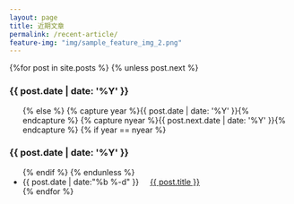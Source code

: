 ```yaml
---
layout: page
title: 近期文章
permalink: /recent-article/
feature-img: "img/sample_feature_img_2.png"
---
```

<section id="archive">
  {%for post in site.posts %} 
    {% unless post.next %}
      <h3>{{ post.date | date: '%Y' }}</h3>
      <ul class="this">
    {% else %}
      {% capture year %}{{ post.date | date: '%Y' }}{% endcapture %}
      {% capture nyear %}{{ post.next.date | date: '%Y' }}{% endcapture %}
      {% if year == nyear %}
        </ul>
        <h3>{{ post.date | date: '%Y' }}</h3>
        <ul class="past">
      {% endif %}
    {% endunless %}
      <li>
        <time>{{ post.date | date:"%b %-d" }}</time>&nbsp;&nbsp;&nbsp;&nbsp;
        <a href="{{ post.url }}">{{ post.title }}
      </a>
      </li>
  {% endfor %}
  </ul>
</section>
